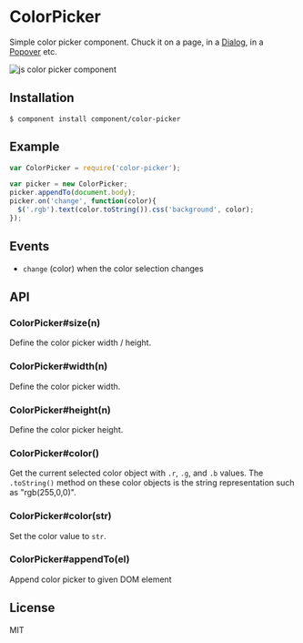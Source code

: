 
# ColorPicker

  Simple color picker component. Chuck it on a page, in
  a [Dialog](http://github.com/component/dialog), in
  a [Popover](http://github.com/component/popover) etc.

  ![js color picker component](http://f.cl.ly/items/1y3c0s2N2N1c2T292l2b/Screen%20Shot%202012-09-06%20at%206.33.07%20PM.png)

## Installation

    $ component install component/color-picker

## Example

```js
var ColorPicker = require('color-picker');

var picker = new ColorPicker;
picker.appendTo(document.body);
picker.on('change', function(color){
  $('.rgb').text(color.toString()).css('background', color);
});
```

## Events

  - `change` (color) when the color selection changes

## API

### ColorPicker#size(n)

  Define the color picker width / height.

### ColorPicker#width(n)

  Define the color picker width.

### ColorPicker#height(n)

  Define the color picker height.

### ColorPicker#color()

  Get the current selected color object with `.r`, `.g`, and `.b`
  values. The `.toString()` method on these color objects is the
  string representation such as "rgb(255,0,0)".

### ColorPicker#color(str)

  Set the color value to `str`.

### ColorPicker#appendTo(el)

  Append color picker to given DOM element

## License

  MIT
